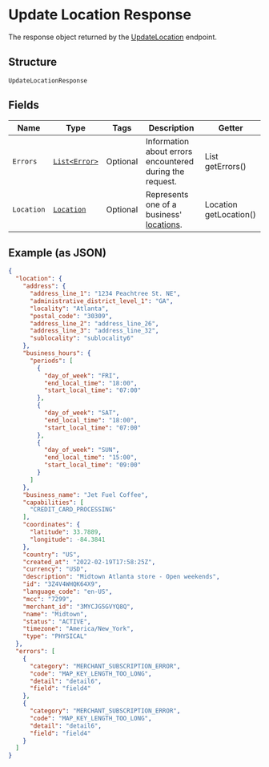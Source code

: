 
# Update Location Response

The response object returned by the [UpdateLocation](../../doc/api/locations.md#update-location) endpoint.

## Structure

`UpdateLocationResponse`

## Fields

| Name | Type | Tags | Description | Getter |
|  --- | --- | --- | --- | --- |
| `Errors` | [`List<Error>`](../../doc/models/error.md) | Optional | Information about errors encountered during the request. | List<Error> getErrors() |
| `Location` | [`Location`](../../doc/models/location.md) | Optional | Represents one of a business' [locations](https://developer.squareup.com/docs/locations-api). | Location getLocation() |

## Example (as JSON)

```json
{
  "location": {
    "address": {
      "address_line_1": "1234 Peachtree St. NE",
      "administrative_district_level_1": "GA",
      "locality": "Atlanta",
      "postal_code": "30309",
      "address_line_2": "address_line_26",
      "address_line_3": "address_line_32",
      "sublocality": "sublocality6"
    },
    "business_hours": {
      "periods": [
        {
          "day_of_week": "FRI",
          "end_local_time": "18:00",
          "start_local_time": "07:00"
        },
        {
          "day_of_week": "SAT",
          "end_local_time": "18:00",
          "start_local_time": "07:00"
        },
        {
          "day_of_week": "SUN",
          "end_local_time": "15:00",
          "start_local_time": "09:00"
        }
      ]
    },
    "business_name": "Jet Fuel Coffee",
    "capabilities": [
      "CREDIT_CARD_PROCESSING"
    ],
    "coordinates": {
      "latitude": 33.7889,
      "longitude": -84.3841
    },
    "country": "US",
    "created_at": "2022-02-19T17:58:25Z",
    "currency": "USD",
    "description": "Midtown Atlanta store - Open weekends",
    "id": "3Z4V4WHQK64X9",
    "language_code": "en-US",
    "mcc": "7299",
    "merchant_id": "3MYCJG5GVYQ8Q",
    "name": "Midtown",
    "status": "ACTIVE",
    "timezone": "America/New_York",
    "type": "PHYSICAL"
  },
  "errors": [
    {
      "category": "MERCHANT_SUBSCRIPTION_ERROR",
      "code": "MAP_KEY_LENGTH_TOO_LONG",
      "detail": "detail6",
      "field": "field4"
    },
    {
      "category": "MERCHANT_SUBSCRIPTION_ERROR",
      "code": "MAP_KEY_LENGTH_TOO_LONG",
      "detail": "detail6",
      "field": "field4"
    }
  ]
}
```

